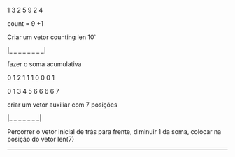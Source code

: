 1 3 2 5 9 2 4

count =  9 +1 

Criar um vetor counting len 10`

|_ _ _ _ _ _ _ _|

fazer o soma acumulativa

0 1 2 1 1 1 0 0 0 1

0 1 3 4 5 6 6 6 6 7

criar um vetor auxiliar com 7 posições

|_ _ _ _ _ _ _|

Percorrer o vetor inicial de trás para frente, diminuir 1 da soma, colocar na posição do vetor len(7)

------


